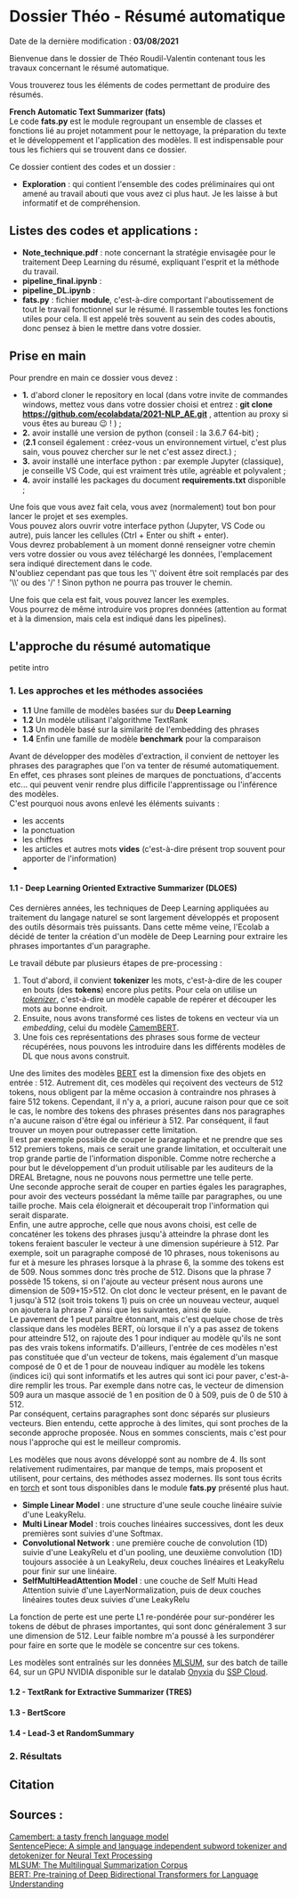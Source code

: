 # Dossier Théo - Résumé automatique

Date de la dernière modification : **03/08/2021**

Bienvenue dans le dossier de Théo Roudil-Valentin contenant tous les travaux concernant le résumé automatique.

Vous trouverez tous les éléments de codes permettant de produire des résumés.

**French Automatic Text Summarizer (fats)**  
Le code __fats.py__ est le module regroupant un ensemble de classes et fonctions lié au projet notamment pour le nettoyage, la préparation du texte et le développement et l'application des modèles. Il est indispensable pour tous les fichiers qui se trouvent dans ce dossier. 

Ce dossier contient des codes et un dossier :
* **Exploration** : qui contient l'ensemble des codes préliminaires qui ont amené au travail abouti que vous avez ci plus haut. Je les laisse à but informatif et de compréhension.

## Listes des codes et applications :

* __Note_technique.pdf__ : note concernant la stratégie envisagée pour le traitement Deep Learning du résumé, expliquant l'esprit et la méthode du travail.
* __pipeline_final.ipynb__ :
* __pipeline_DL.ipynb__ :
* __fats.py__ : fichier **module**, c'est-à-dire comportant l'aboutissement de tout le travail fonctionnel sur le résumé. Il rassemble toutes les fonctions utiles pour cela. Il est appelé très souvent au sein des codes aboutis, donc pensez à bien le mettre dans votre dossier.

## Prise en main 

Pour prendre en main ce dossier vous devez :
* **1.** d'abord cloner le repository en local (dans votre invite de commandes windows, mettez vous dans votre dossier choisi et entrez : **git clone https://github.com/ecolabdata/2021-NLP_AE.git** , attention au proxy si vous êtes au bureau 😉 ! ) ;
* **2.** avoir installé une version de python (conseil : la 3.6.7 64-bit) ;
* (**2.1** conseil également : créez-vous un environnement virtuel, c'est plus sain, vous pouvez chercher sur le net c'est assez direct.) ;
* **3.** avoir installé une interface python : par exemple Jupyter (classique), je conseille VS Code, qui est vraiment très utile, agréable et polyvalent ;
* **4.** avoir installé les packages du document __requirements.txt__ disponible ;

Une fois que vous avez fait cela, vous avez (normalement) tout bon pour lancer le projet et ses exemples.  
Vous pouvez alors ouvrir votre interface python (Jupyter, VS Code ou autre), puis lancer les cellules (Ctrl + Enter ou shift + enter).  
Vous devrez probablement à un moment donné renseigner votre chemin vers votre dossier ou vous avez téléchargé les données, l'emplacement sera indiqué directement dans le code.  
N'oubliez cependant pas que tous les '\\' doivent être soit remplacés par des '\\\\' ou des '/' ! Sinon python ne pourra pas trouver le chemin.  

Une fois que cela est fait, vous pouvez lancer les exemples.  
Vous pourrez de même introduire vos propres données (attention au format et à la dimension, mais cela est indiqué dans les pipelines).

## L'approche du résumé automatique

petite intro

### 1. Les approches et les méthodes associées

* **1.1** Une famille de modèles basées sur du __Deep Learning__
* **1.2** Un modèle utilisant l'algorithme TextRank
* **1.3** Un modèle basé sur la similarité de l'embedding des phrases
* **1.4** Enfin une famille de modèle __benchmark__ pour la comparaison

Avant de développer des modèles d'extraction, il convient de nettoyer les phrases des paragraphes que l'on va tenter de résumé automatiquement. En effet, ces phrases sont pleines de marques de ponctuations, d'accents etc... qui peuvent venir rendre plus difficile l'apprentissage ou l'inférence des modèles.  
C'est pourquoi nous avons enlevé les éléments suivants :
* les accents
* la ponctuation
* les chiffres
* les articles et autres mots __vides__ (c'est-à-dire présent trop souvent pour apporter de l'information)
* 

#### 1.1 - Deep Learning Oriented Extractive Summarizer (DLOES)
Ces dernières années, les techniques de Deep Learning appliquées au traitement du langage naturel se sont largement développés et proposent des outils désormais très puissants. Dans cette même veine, l'Ecolab a décidé de tenter la création d'un modèle de Deep Learning pour extraire les phrases importantes d'un paragraphe.  

Le travail débute par plusieurs étapes de pre-processing :

1. Tout d'abord, il convient __tokenizer__ les mots, c'est-à-dire de les couper en bouts (des __tokens__) encore plus petits. Pour cela on utilise un [_tokenizer_](https://github.com/google/sentencepiece), c'est-à-dire un modèle capable de repérer et découper les mots au bonne endroit. 
2. Ensuite, nous avons transformé ces listes de tokens en vecteur via un _embedding_, celui du modèle [CamemBERT](https://huggingface.co/transformers/model_doc/camembert.html).
3. Une fois ces représentations des phrases sous forme de vecteur récupérées, nous pouvons les introduire dans les différents modèles de DL que nous avons construit.

Une des limites des modèles [BERT](https://github.com/google-research/bert) est la dimension fixe des objets en entrée : 512. Autrement dit, ces modèles qui reçoivent des vecteurs de 512 tokens, nous obligent par la même occasion à contraindre nos phrases à faire 512 tokens. Cependant, il n'y a, a priori, aucune raison pour que ce soit le cas, le nombre des tokens des phrases présentes dans nos paragraphes n'a aucune raison d'être égal ou inférieur à 512. Par conséquent, il faut trouver un moyen pour outrepasser cette limitation.  
Il est par exemple possible de couper le paragraphe et ne prendre que ses 512 premiers tokens, mais ce serait une grande limitation, et occulterait une trop grande partie de l'information disponible. Comme notre recherche a pour but le développement d'un produit utilisable par les auditeurs de la DREAL Bretagne, nous ne pouvons nous permettre une telle perte.  
Une seconde approche serait de couper en parties égales les paragraphes, pour avoir des vecteurs possédant la même taille par paragraphes, ou une taille proche. Mais cela éloignerait et découperait trop l'information qui serait disparate.  
Enfin, une autre approche, celle que nous avons choisi, est celle de concaténer les tokens des phrases jusqu'à atteindre la phrase dont les tokens feraient basculer le vecteur à une dimension supérieure à 512. Par exemple, soit un paragraphe composé de 10 phrases, nous tokenisons au fur et à mesure les phrases lorsque à la phrase 6, la somme des tokens est de 509. Nous sommes donc très proche de 512. Disons que la phrase 7 possède 15 tokens, si on l'ajoute au vecteur présent nous aurons une dimension de 509+15>512. On clot donc le vecteur présent, en le pavant de 1 jusqu'à 512 (soit trois tokens 1) puis on crée un nouveau vecteur, auquel on ajoutera la phrase 7 ainsi que les suivantes, ainsi de suie.  
Le pavement de 1 peut paraître étonnant, mais c'est quelque chose de très classique dans les modèles BERT, où lorsque il n'y a pas assez de tokens pour atteindre 512, on rajoute des 1 pour indiquer au modèle qu'ils ne sont pas des vrais tokens informatifs. D'ailleurs, l'entrée de ces modèles n'est pas constituée que d'un vecteur de tokens, mais également d'un masque composé de 0 et de 1 pour de nouveau indiquer au modèle les tokens (indices ici) qui sont informatifs et les autres qui sont ici pour paver, c'est-à-dire remplir les trous. Par exemple dans notre cas, le vecteur de dimension 509 aura un masque associé de 1 en position de 0 à 509, puis de 0 de 510 à 512.  
Par conséquent, certains paragraphes sont donc séparés sur plusieurs vecteurs. Bien entendu, cette approche à des limites, qui sont proches de la seconde approche proposée. Nous en sommes conscients, mais c'est pour nous l'approche qui est le meilleur compromis.

Les modèles que nous avons développé sont au nombre de 4. Ils sont relativement rudimentaires, par manque de temps, mais proposent et utilisent, pour certains, des méthodes assez modernes. Ils sont tous écrits en [torch](https://pytorch.org/) et sont tous disponibles dans le module __fats.py__ présenté plus haut.

* **Simple Linear Model** : une structure d'une seule couche linéaire suivie d'une LeakyRelu.
* **Multi Linear Model** : trois couches linéaires successives, dont les deux premières sont suivies d'une Softmax.
* **Convolutional Network** : une première couche de convolution (1D) suivie d'une LeakyRelu et d'un pooling, une deuxième convolution (1D) toujours associée à un LeakyRelu, deux couches linéaires et LeakyRelu pour finir sur une linéaire.
* **SelfMultiHeadAttention Model** : une couche de Self Multi Head Attention suivie d'une LayerNormalization, puis de deux couches linéaires toutes deux suivies d'une LeakyRelu

La fonction de perte est une perte L1 re-pondérée pour sur-pondérer les tokens de début de phrases importantes, qui sont donc généralement 3 sur une dimension de 512. Leur faible nombre m'a poussé à les surpondérer pour faire en sorte que le modèle se concentre sur ces tokens. 

Les modèles sont entraînés sur les données [MLSUM](https://github.com/huggingface/datasets/tree/master/datasets/mlsum), sur des batch de taille 64, sur un GPU NVIDIA disponible sur le datalab [Onyxia](https://datalab.sspcloud.fr/home) du [SSP Cloud](https://www.sspcloud.fr/).

#### 1.2 - TextRank for Extractive Summarizer (TRES)
#### 1.3 - BertScore
#### 1.4 - Lead-3 et RandomSummary

### 2. Résultats 

## Citation

## Sources :
[Camembert: a tasty french language model](https://arxiv.org/abs/1911.03894)  
[SentencePiece: A simple and language independent subword tokenizer and detokenizer for Neural Text Processing](https://arxiv.org/abs/1808.06226)  
[MLSUM: The Multilingual Summarization Corpus](https://arxiv.org/abs/2004.14900)  
[BERT: Pre-training of Deep Bidirectional Transformers for Language Understanding](https://arxiv.org/abs/1810.04805)
